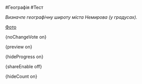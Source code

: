 #Географія #Тест

*Визначте географічну широту міста Немирова (у градусах).*

[Фото](https://zno.osvita.ua//doc/images/znotest/95/9558/49.jpg)

{noChangeVote on}

{preview on}

{hideProgress on}

{shareEnable off}

{hideCount on}

